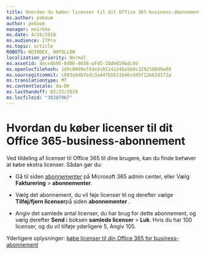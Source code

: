 ```yaml
---
title: Hvordan du køber licenser til dit Office 365-business-abonnement
ms.author: pebaum
author: pebaum
manager: mnirkhe
ms.date: 4/26/2018
ms.audience: ITPro
ms.topic: article
ROBOTS: NOINDEX, NOFOLLOW
localization_priority: Normal
ms.assetid: 4ece4b95-0d06-4658-af45-28de859bdc9d
ms.openlocfilehash: 1d9c0009e743e2cb514124ba5b9c3292580d9a88
ms.sourcegitcommit: c003a5db7edc3a44fb5b31b46cd45f12b62d172a
ms.translationtype: MT
ms.contentlocale: da-DK
ms.lasthandoff: 02/22/2019
ms.locfileid: "30207967"
---
```

# <a name="how-to-buy-licenses-for-your-office-365-business-subscription"></a>Hvordan du køber licenser til dit Office 365-business-abonnement

Ved tildeling af licenser til Office 365 til dine brugere, kan du finde behøver at købe ekstra licenser. Sådan gør du:
  
- Gå til siden [abonnementer]( https://go.microsoft.com/fwlink/p/?linkid=842054) på Microsoft 365 admin center, eller Vælg **Fakturering** \> **abonnementer**.
    
- Vælg det abonnement, du vil føje licenser til og derefter vælge **Tilføj/fjern licenser**på siden **abonnementer** .
    
- Angiv det samlede antal licenser, du har brug for dette abonnement, og vælg derefter **Send** i boksen **samlede licenser** \> **Luk**. Hvis du har 100 licenser, og du vil tilføje yderligere 5, Angiv 105.
    
Yderligere oplysninger: [købe licenser til din Office 365 for business-abonnement](https://support.office.com/article/36081d8d-b3fa-4948-8c34-e217bba825e1)
  

